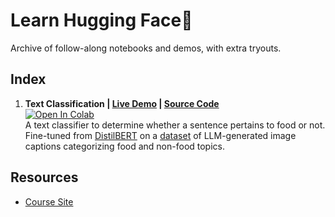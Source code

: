 # Learn Hugging Face🤗
Archive of follow-along notebooks and demos, with extra tryouts.

## Index
1. **Text Classification | [Live Demo](https://karenwky-learn-hf-food-not-food-text-classifier-demo.hf.space/) | [Source Code](https://github.com/karenwky/learn-hugging-face/tree/main/01_text-classification)**  
   <a target="_blank" href="https://colab.research.google.com/github/karenwky/learn-hugging-face/blob/main/01_text-classification/learn_hugging_face_text_classification.ipynb">
   <img src="https://colab.research.google.com/assets/colab-badge.svg" alt="Open In Colab"/></a>  
   A text classifier to determine whether a sentence pertains to food or not. Fine-tuned from [DistilBERT](https://huggingface.co/distilbert/distilbert-base-uncased) on a [dataset](https://huggingface.co/datasets/mrdbourke/learn_hf_food_not_food_image_captions) of LLM-generated image captions categorizing food and non-food topics.

## Resources
- [Course Site](https://www.learnhuggingface.com/)
